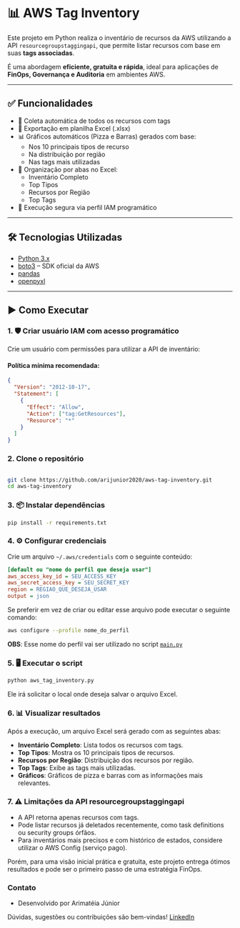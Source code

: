 # 📊 AWS Tag Inventory

Este projeto em Python realiza o inventário de recursos da AWS utilizando a API `resourcegroupstaggingapi`, que permite listar recursos com base em suas **tags associadas**.

É uma abordagem **eficiente, gratuita e rápida**, ideal para aplicações de **FinOps, Governança e Auditoria** em ambientes AWS.

---

## ✅ Funcionalidades

- 🔎 Coleta automática de todos os recursos com tags
- 📁 Exportação em planilha Excel (.xlsx)
- 📊 Gráficos automáticos (Pizza e Barras) gerados com base:
  - Nos 10 principais tipos de recurso
  - Na distribuição por região
  - Nas tags mais utilizadas
- 📑 Organização por abas no Excel:
  - Inventário Completo
  - Top Tipos
  - Recursos por Região
  - Top Tags
- 🔐 Execução segura via perfil IAM programático

---

## 🛠️ Tecnologias Utilizadas

- [Python 3.x](https://www.python.org)
- [boto3](https://boto3.amazonaws.com/v1/documentation/api/latest/index.html) – SDK oficial da AWS
- [pandas](https://pandas.pydata.org/)
- [openpyxl](https://openpyxl.readthedocs.io/)

---

## ▶️ Como Executar

### 1. 🛡️ Criar usuário IAM com acesso programático

Crie um usuário com permissões para utilizar a API de inventário:

#### Política mínima recomendada:

```json
{
  "Version": "2012-10-17",
  "Statement": [
    {
      "Effect": "Allow",
      "Action": ["tag:GetResources"],
      "Resource": "*"
    }
  ]
}
```

### 2. Clone o repositório

```bash

git clone https://github.com/arijunior2020/aws-tag-inventory.git
cd aws-tag-inventory

```

### 3. 📦 Instalar dependências

```bash
pip install -r requirements.txt
```

### 4. ⚙️ Configurar credenciais

Crie um arquivo `~/.aws/credentials` com o seguinte conteúdo:

```ini
[default ou "nome do perfil que deseja usar"]
aws_access_key_id = SEU_ACCESS_KEY
aws_secret_access_key = SEU_SECRET_KEY
region = REGIAO_QUE_DESEJA_USAR
output = json
```

Se preferir em vez de criar ou editar esse arquivo pode executar o seguinte comando:

```bash
aws configure --profile nome_do_perfil
```

**OBS**: Esse nome do perfil vai ser utilizado no script [`main.py`](./main.py)

### 5. 🖥️ Executar o script

```bash
python aws_tag_inventory.py
```

Ele irá solicitar o local onde deseja salvar o arquivo Excel.

### 6. 📊 Visualizar resultados

Após a execução, um arquivo Excel será gerado com as seguintes abas:

- **Inventário Completo**: Lista todos os recursos com tags.
- **Top Tipos**: Mostra os 10 principais tipos de recursos.
- **Recursos por Região**: Distribuição dos recursos por região.
- **Top Tags**: Exibe as tags mais utilizadas.
- **Gráficos**: Gráficos de pizza e barras com as informações mais relevantes.

### 7. ⚠️ Limitações da API resourcegroupstaggingapi

- A API retorna apenas recursos com tags.
- Pode listar recursos já deletados recentemente, como task definitions ou security groups órfãos.
- Para inventários mais precisos e com histórico de estados, considere utilizar o AWS Config (serviço pago).

Porém, para uma visão inicial prática e gratuita, este projeto entrega ótimos resultados e pode ser o primeiro passo de uma estratégia FinOps.

### Contato

- Desenvolvido por Arimatéia Júnior

Dúvidas, sugestões ou contribuições são bem-vindas!
[LinkedIn](https://www.linkedin.com/in/arimateiajunior/)
